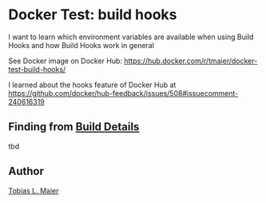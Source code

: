 # Docker Test: build hooks

I want to learn which environment variables are available when using Build Hooks and how Build Hooks work in general

See Docker image on Docker Hub: <https://hub.docker.com/r/tmaier/docker-test-build-hooks/>

I learned about the hooks feature of Docker Hub at <https://github.com/docker/hub-feedback/issues/508#issuecomment-240616319>

## Finding from [Build Details](https://hub.docker.com/r/tmaier/docker-test-build-hooks/builds/)

tbd

## Author

[Tobias L. Maier](https://tobiasmaier.info)

